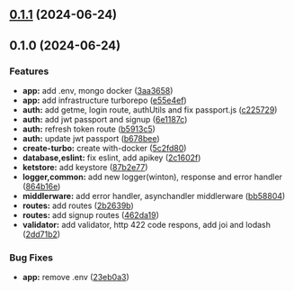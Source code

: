 ## [0.1.1](https://github.com/anucha-tk/nextjs-express/compare/0.1.0...0.1.1) (2024-06-24)

## 0.1.0 (2024-06-24)

### Features

- **app:** add .env, mongo docker ([3aa3658](https://github.com/anucha-tk/nextjs-express/commit/3aa3658bf942c993cfba4c8c17484710848f10ad))
- **app:** add infrastructure turborepo ([e55e4ef](https://github.com/anucha-tk/nextjs-express/commit/e55e4efcba86ff6c8fdad17c83f29c1c1acf1e87))
- **auth:** add getme, login route, authUtils and fix passport.js ([c225729](https://github.com/anucha-tk/nextjs-express/commit/c22572926886c9685a3ed5828e9df9d5895b6543))
- **auth:** add jwt passport and signup ([6e1187c](https://github.com/anucha-tk/nextjs-express/commit/6e1187c49fc3b17fc828f35fbd45bbf535b40d07))
- **auth:** refresh token route ([b5913c5](https://github.com/anucha-tk/nextjs-express/commit/b5913c5e4ad3e9c2ac202eb3d1dfe6850a532075))
- **auth:** update jwt passport ([b678bee](https://github.com/anucha-tk/nextjs-express/commit/b678beeb9f2f69f6ea7cd155b200aa54d9474509))
- **create-turbo:** create with-docker ([5c2fd80](https://github.com/anucha-tk/nextjs-express/commit/5c2fd8058fc986203623ec14d4d2a88d0812a0ca))
- **database,eslint:** fix eslint, add apikey ([2c1602f](https://github.com/anucha-tk/nextjs-express/commit/2c1602f570d0ed0e9833faaad1ea8c3eefb02158))
- **ketstore:** add keystore ([87b2e77](https://github.com/anucha-tk/nextjs-express/commit/87b2e77b43d4ae08bc4d5b7a1200e7a07965a1a2))
- **logger,common:** add new logger(winton), response and error handler ([864b16e](https://github.com/anucha-tk/nextjs-express/commit/864b16e7ae577dd04caa206fc268385a3eb0696c))
- **middlerware:** add error handler, asynchandler middlerware ([bb58804](https://github.com/anucha-tk/nextjs-express/commit/bb5880467d36fce11d3e9d83f9aa04a1d4d19784))
- **routes:** add routes ([2b2639b](https://github.com/anucha-tk/nextjs-express/commit/2b2639be8365f45c6402a7acbcb10a603c6b66b1))
- **routes:** add signup routes ([462da19](https://github.com/anucha-tk/nextjs-express/commit/462da1926798f767e306722a2df5d264868fd9fb))
- **validator:** add validator, http 422 code respons, add joi and lodash ([2dd71b2](https://github.com/anucha-tk/nextjs-express/commit/2dd71b2cecd5d5e33f36f237e9290a31916fd162))

### Bug Fixes

- **app:** remove .env ([23eb0a3](https://github.com/anucha-tk/nextjs-express/commit/23eb0a33e6977d7bae4caa1317d55cc4be8bf7fb))
